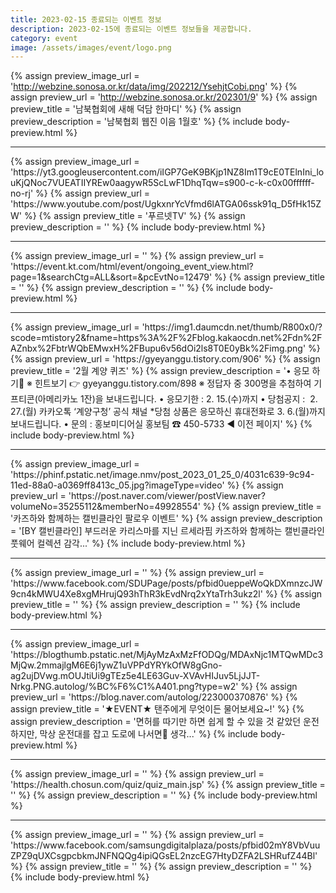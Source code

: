 ```yaml
---
title: 2023-02-15 종료되는 이벤트 정보
description: 2023-02-15에 종료되는 이벤트 정보들을 제공합니다.
category: event
image: /assets/images/event/logo.png
---
```

{% assign preview_image_url = 'http://webzine.sonosa.or.kr/data/img/202212/YsehjtCobi.png' %}
{% assign preview_url = 'http://webzine.sonosa.or.kr/202301/9' %}
{% assign preview_title = '남북협회에 새해 덕담 한마디' %}
{% assign preview_description = '남북협회 웹진 이음 1월호' %}
{% include body-preview.html %}
<hr>{% assign preview_image_url = 'https://yt3.googleusercontent.com/iIGP7GeK9BKjp1NZ8Im1T9cE0TElnIni_louKjQNoc7VUEATIIYREw0aagywR5ScLwF1DhqTqw=s900-c-k-c0x00ffffff-no-rj' %}
{% assign preview_url = 'https://www.youtube.com/post/UgkxnrYcVfmd6lATGA06ssk91q_D5fHk15ZW' %}
{% assign preview_title = '푸르넷TV' %}
{% assign preview_description = '' %}
{% include body-preview.html %}
<hr>{% assign preview_image_url = '' %}
{% assign preview_url = 'https://event.kt.com/html/event/ongoing_event_view.html?page=1&searchCtg=ALL&sort=&pcEvtNo=12479' %}
{% assign preview_title = '' %}
{% assign preview_description = '' %}
{% include body-preview.html %}
<hr>{% assign preview_image_url = 'https://img1.daumcdn.net/thumb/R800x0/?scode=mtistory2&fname=https%3A%2F%2Fblog.kakaocdn.net%2Fdn%2FAZnbx%2FbtrWQbEMwxH%2FBupu6v56dOi2ls8T0E0yBk%2Fimg.png' %}
{% assign preview_url = 'https://gyeyanggu.tistory.com/906' %}
{% assign preview_title = '2월 계양 퀴즈' %}
{% assign preview_description = '• 응모 하기📝 ※ 힌트보기 👉 gyeyanggu.tistory.com/898 ※ 정답자 중 300명을 추첨하여 기프티콘(아메리카노 1잔)을 보내드립니다. • 응모기한 : 2. 15.(수)까지 • 당첨공지 : ‌ 2. 27.(월) 카카오톡 ‘계양구청’ 공식 채널 *당첨 상품은 응모하신 휴대전화로 3. 6.(월)까지 보내드립니다. • 문의 : 홍보미디어실 홍보팀 ☎ 450-5733 ◀ 이전 페이지' %}
{% include body-preview.html %}
<hr>{% assign preview_image_url = 'https://phinf.pstatic.net/image.nmv/post_2023_01_25_0/4031c639-9c94-11ed-88a0-a0369ff8413c_05.jpg?imageType=video' %}
{% assign preview_url = 'https://post.naver.com/viewer/postView.naver?volumeNo=35255112&memberNo=49928554' %}
{% assign preview_title = '카즈하와 함께하는 캘빈클라인 팔로우 이벤트' %}
{% assign preview_description = '[BY 캘빈클라인] 부드러운 카리스마를 지닌 르세라핌 카즈하와 함께하는 캘빈클라인 풋웨어 컬렉션 감각...' %}
{% include body-preview.html %}
<hr>{% assign preview_image_url = '' %}
{% assign preview_url = 'https://www.facebook.com/SDUPage/posts/pfbid0ueppeWoQkDXmnzcJW9cn4kMWU4Xe8xgMHrujQ93hThR3kEvdNrq2xYtaTrh3ukz2l' %}
{% assign preview_title = '' %}
{% assign preview_description = '' %}
{% include body-preview.html %}
<hr>{% assign preview_image_url = 'https://blogthumb.pstatic.net/MjAyMzAxMzFfODQg/MDAxNjc1MTQwMDc3MjQw.2mmajlgM6E6j1ywZ1uVPPdYRYkOfW8gGno-ag2ujDVwg.mOUJtiUi9gTEz5e4LE63Guv-XVAvHIJuv5LjJJT-Nrkg.PNG.autolog/%BC%F6%C1%A401.png?type=w2' %}
{% assign preview_url = 'https://blog.naver.com/autolog/223000370876' %}
{% assign preview_title = '★EVENT★ 탠주에게 무엇이든 물어보세요~!' %}
{% assign preview_description = '면허를 따기만 하면 쉽게 할 수 있을 것 같았던 운전 하지만, 막상 운전대를 잡고 도로에 나서면🚥 생각...' %}
{% include body-preview.html %}
<hr>{% assign preview_image_url = '' %}
{% assign preview_url = 'https://health.chosun.com/quiz/quiz_main.jsp' %}
{% assign preview_title = '' %}
{% assign preview_description = '' %}
{% include body-preview.html %}
<hr>{% assign preview_image_url = '' %}
{% assign preview_url = 'https://www.facebook.com/samsungdigitalplaza/posts/pfbid02mY8VbVuuZPZ9qUXCsgpcbkmJNFNQQg4ipiQGsEL2nzcEG7HtyDZFA2LSHRufZ44Bl' %}
{% assign preview_title = '' %}
{% assign preview_description = '' %}
{% include body-preview.html %}